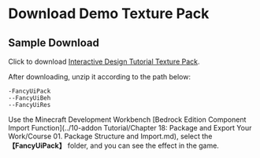 # Download Demo Texture Pack 

## Sample Download 

Click to download [Interactive Design Tutorial Texture Pack](https://g79.gdl.netease.com/FancyUiPack.zip). 

After downloading, unzip it according to the path below: 

``` 
-FancyUiPack 
--FancyUiBeh 
--FancyUiRes 
``` 

Use the Minecraft Development Workbench [Bedrock Edition Component Import Function](../10-addon Tutorial/Chapter 18: Package and Export Your Work/Course 01. Package Structure and Import.md), select the **【FancyUiPack】** folder, and you can see the effect in the game. 


